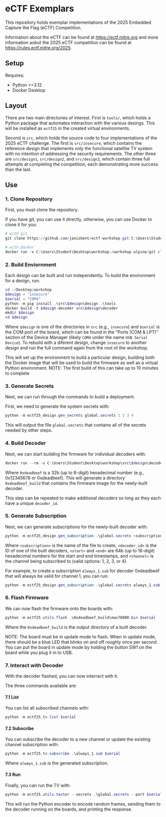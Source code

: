 # eCTF Exemplars
This repository holds exemplar implementations of the 2025 Embedded Capture
the Flag (eCTF) Competition.

Information about the eCTF can be found at https://ectf.mitre.org and more
information aobut the 2025 eCTF competition can be found at
https://rules.ectf.mitre.org/2025.

## Setup
Requires:
* Python >=3.12
* Docker Desktop


## Layout
There are two main directories of interest. First is `tools/`, which holds
a Python package that automates interaction with the various desings. This
will be installed as `ectf25` in the created virtual environments.

Second is `src`, which holds the source code to four implementations of the
2025 eCTF challenge. The first is `src/insecure`, which contains the reference
design that implements only the functional satellite TV system with no
intention of addressing the security requirements. The other three are
`src/design1`, `src/design2`, and `src/design3`, which contain three full
attempts at completing the competition, each demonstrating more success than
the last.

## Use
### 1. Clone Repository
First, you must clone the repository.

If you have git, you can use it directly, otherwise, you can use Docker to clone it for you:

```powershell
# with git
git clone https://github.com/janisbent/ectf-workshop.git C:\Users\Student\Desktop\workshop
```

```powershell
# with Docker
docker run -v C:\Users\Student\Desktop\workshop:/workshop alpine/git clone https://github.com/janisbent/ectf-workshop.git /workshop
```


### 2. Build Enviornment
Each design can be built and run independently. To build the environment for a
design, run:

```powershell
cd ~/Desktop/workshop
$design = "insecure"
$serial = "COM4"
python -m pip install .\src\$design\design .\tools
docker build -t $design-decoder src\$design\decoder
mkdir $design
cd $design
```

Where `$design` is one of the directories in `src` (e.g., `insecure`) and
`$serial` is the COM port of the board, which can be found in the "Ports
(COM & LPT)" section of the Device Manager (likely `COM4` under the name
`USB Serial Device`). To rebuild with a diferent design, change `insecure` to
another design and run the full command again from the root of the workshop.

This will set up the environment to build a particular design, building both
the Docker image that will be used to build the firmware as well as a virtual
Python environment.  NOTE: The first build of this can take up to 10 minutes
to complete


### 3. Generate Secrets
Next, we can run through the commands to build a deployment.

First, we need to generate the system secrets with:

```powershell
python -m ectf25_design.gen_secrets global.secrets 1 2 3 4
```

This will output the file `global.secrets` that contains all of the secrets
needed by other steps.

### 4. Build Decoder
Next, we can start building the firmware for individual decoders with:

```powershell
docker run --rm -v C:\Users\Student\Desktop\workshop\src\$design\decoder:/decoder -v .\global.secrets:/global.secrets -v .\0xdeadbeef_build:/out -e DECODER_ID=0xdeadbeef $design-decoder
```

Where `0xdeadbeef` is a 32b (up to 8-digit) hexadecimal number
(e.g., 0x12345678 or 0xdeadbeef). This will generate a directory
`0xdeadbeef_build` that contains the firmware image for the newly-built
decoder.

This step can be repeated to make additional decoders so long as they each
have a unique `decoder_id`.

### 5. Generate Subscription
Next, we can generate subscriptions for the newly-built decoder with:

```powershell
python -m ectf25_design.gen_subscription .\global.secrets <subscription> <decoder_id> <start> <end> <channel>
```

Where `<subscription>` is the name of the file to create, `<decoder_id>` is the
ID of one of the built decoders, `<start>` and `<end>` are 64b (up to 16-digit)
hexadecimal numbers for the start and end timestamps, and `<channel>` is the
channel being subscribed to (valid options: 1, 2, 3, or 4).

For example, to create a subscription `always_1.sub` for decoder 0xdeadbeef
that will always be valid for channel 1, you can run:

```powershell
python -m ectf25_design.gen_subscription .\global.secrets always_1.sub 0xdeadbeef 0 0xffffffffffffffff 1
```

### 6. Flash Firmware
We can now flash the firmware onto the boards with:

```powershell
python -m ectf25.utils.flash .\0xdeadbeef_build\max78000.bin $serial
```

Where the `0xdeadbeef_build` is the output directory of a built decoder.

NOTE: The board must be in update mode to flash. When in update mode, there
should be a blue LED that blinks on and off roughly once per second. You can
put the board in update mode by holding the button SW1 on the board while you
plug it in to USB.

### 7. Interact with Decoder
With the decoder flashed, you can now interract with it.

The three commands available are:

#### 7.1 List
You can list all subscribed channels with:

```powershell
python -m ectf25.tv.list $serial
```

#### 7.2 Subscribe
You can subscribe the decoder to a new channel or update the existing channel
subscription with:

```powershell
python -m ectf25.tv.subscribe .\always_1.sub $serial
```

Where `always_1.sub` is the generated subscription.

#### 7.3 Run
Finally, you can run the TV with:

```powershell
python -m ectf25.utils.tester --secrets .\global.secrets --port $serial --delay 0.5 rand --channels 1
```

This will run the Python encoder to encode random frames, sending them to the
decoder running on the boards, and printing the response.
